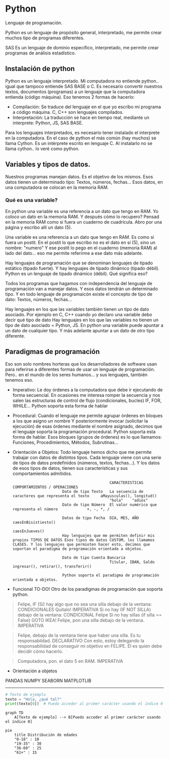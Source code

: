 
# Python

Lenguaje de programación.

Python es un lenguaje de propósito general, interpretado, me permite crear muchos tipo de programas diferentes.

SAS Es un lenguaje de dominio específico, interpretado, me permite crear programas de análisis estadístico.

## Instalación de python

Python es un lenguaje interpretado. Mi computadora no entiende python.. igual que tampoco entiende SAS BASE o C.
Es necesario convertir nuestros textos, documentos (programas) a un lenguaje que la computadora entienda (código máquina). Eso tenemos 2 formas de hacerlo:
- Compilación: Se traduce del lenguaje en el que yo escribo mi programa a código máquina. C, C++ son lenguajes compilados.
- Interpretación: La traducción se hace en tiempo real, mediante un interprete: Python, JS, SAS BASE.

Para los lenguajes interpretados, es necesario tener instalado el interprete en la computadora.
En el caso de python el más común (hay muchos) se llama Cython. Es un intérprete escrito en lenguaje C.
Al instalarlo no se llama cython.. lo veré como python.

## Variables y tipos de datos.

Nuestros programas manejan datos. Es el objetivo de los mismos.
Esos datos tienen un determinado tipo: Textos, números, fechas...
Esos datos, en una computadora se colocan en la memoria RAM.

### Qué es una variable?

En python una variable es una referencia a un dato que tengo en RAM.
Yo coloco un dato en la memoria RAM. Y después cómo lo recupero?
Pensad en la memoria RAM como si fuera un cuaderno de cuadrícula.
Abro por una página y escribo allí un dato (5).

Una variable es una referencia a un dato que tengo en RAM.
Es como si fuera un postit. En el postit lo que escribo no es el dato en sí (5), sino un nombre: "numero"
Y ese postit lo pego en el cuaderno (memoria RAM) al lado del dato... eso me permite referirme a ese dato más adelante.

Hay lenguajes de programación que se denominan lenguajes de tipado estático (tipado fuerte).
Y hay lenguajes de tipado dinámico (tipado débil).
Python es un lenguaje de tipado dinámico (débil).
Qué significa eso?

Todos los programas que hagamos con independencia del lenguaje de programación van a manejar datos.
Y esos datos tendrán un determinado tipo. Y en todo lenguaje de programaicón existe el concepto de tipo de dato: Textos, números, fechas...

Hay lenguajes en los que las variables también tienen un tipo de dato asociado.
Por ejemplo en C, C++ cuando yo declaro una variable debo decir qué tipo de dato
Hay lenguajes en los que las variables no tienen un tipo de dato asociado = Python, JS.
En python una variable puede apuntar a un dato de cualquier tipo.
Y más adelante apuntar a un dato de otro tipo diferente.

## Paradigmas de programación

Eso son solo nombres horteras que los desarrolladores de software usan para referirse a diferentes formas de usar un lenguaje de programación.
Pero.. en el mundo de los seres humanos... y sus lenguajes, también tenemos eso.

- Imperativo:           Le doy órdenes a la computadora que debe ir ejecutando de forma secuencial.
                        En ocasiones me interesa romper la secuencia y nos salen las estructuras de control de flujo (condicionales, bucles) IF, FOR, WHILE... Python soporta esta forma de hablar
- Procedural:           Cuando el lenguaje me permite agrupar órdenes en bloques a los que asigno un nombre
                        Y posteriormente invocar (solicitar la ejecución) de esas órdenes mediante el nombre asignado, decimos que el lenguaje soporta la programación procedural. Python soporta esta forma de hablar. Esos bloques (grupos de órdenes) es lo que llamamos:
                        Funciones, Procedimientos, Métodos, Subrutinas...
- Orientación a Objetos:    Todo lenguaje hemos dicho que me permite trabajar con datos de distintos tipos.
                            Cada lenguaje viene con una serie de tipos de datos predefinidos (números, textos, fechas...). Y los datos de esos tipos de datos, tienen sus características y sus comportamientos admitidos.

                                                 CARACTERISTICAS                                        COMPORTAMIENTOS / OPERACIONES
                            Dato de tipo Texto   La secuencia de caracteres que representa el texto     aMayusculas(), longitud()
                                                 "hola"    "adios"
                            Dato de tipo Número  El valor numérico que representa el número             +, -, *, /

                            Datos de tipo Fecha  DIA, MES, AÑO                                          caesEnBisistiesto()
                                                                                                        caesEnJueves()
                            Hay lenguajes que me permiten definir mis propios TIPOS DE DATOS Esos tipos de datos CUSTOM, los llamamos CLASES. Y los lenguajes que permioten hacer esto, decimos que soportan el paradigma de programación orientada a objetos.

                            Dato de tipo Cuenta Bancaria
                                                 Titular, IBAN, Saldo                                 ingresar(), retirar(), transferir()

                            Python soporta el paradigma de programación orientada a objetos.
- Funcional                 TO-DO!
                            Otro de los paradigmas de programación que soporta python.


> Felipe, IF (Si) hay algo que no sea una silla debajo de la ventana:   CONDICIONALES
>  Quítalo!     IMPERATIVA
> Si no hay  (IF NOT SILLA) debajo de la ventana: CONDICIONAL
>    Felipe Si no hay sillas (if silla == False) GOTO IKEA!
> Felipe, pon una silla debajo de la ventana. IMPERATIVA

> Felipe, debajo de la ventana tiene que haber una silla. Es tu responsabildad. DECLARATIVO
> Con esto, estoy delegando la responsabilidad de conseguir mi objetivo en FELIPE.
> Él es quien debe decidir cómo hacerlo.

> Computadora, pon. el dato 5 en RAM. IMPERATIVA






- Orientación a objetos

PANDAS
NUMPY
SEABORN
MATPLOTLIB



---

```py
# Texto de ejemplo
texto = "Hola, ¿qué tal?"
print(texto[0])  # Puedo acceder al primer carácter usando el índice 0
```

```mermaid
graph TD
    A[Texto de ejemplo] --> B[Puedo acceder al primer carácter usando el índice 0]
```

```mermaid
pie
    title Distribución de edades
    "0-18" : 10
    "19-35" : 30
    "36-60" : 25
    "61+" : 15
```